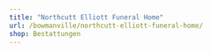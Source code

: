 ```yaml
---
title: "Northcutt Elliott Funeral Home"
url: /bowmanville/northcutt-elliott-funeral-home/
shop: Bestattungen
---
```

